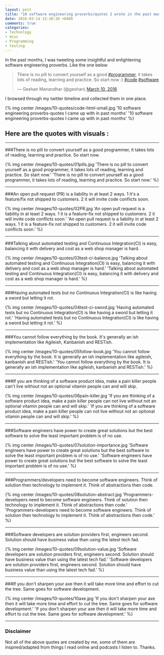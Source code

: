 ```yaml
---
layout: post
title: "10 software engineering proverbs/quotes I wrote in the past months"
date: 2016-03-14 15:30:20 +0400
comments: true
categories: 
- Technology
- misc
- Programming
- testing
---
```


In the past months, I was tweeting some insightful and enlightening software engineering proverbs. Like the one below

<blockquote class="twitter-tweet" data-lang="en"><p lang="en" dir="ltr">There is no pill to convert yourself as a good <a href="https://twitter.com/hashtag/programmer?src=hash">#programmer</a>, it takes lots of reading, learning and practice. So start now :) <a href="https://twitter.com/hashtag/code?src=hash">#code</a> <a href="https://twitter.com/hashtag/software?src=hash">#software</a></p>&mdash; Geshan Manandhar (@geshan) <a href="https://twitter.com/geshan/status/707796907582726145">March 10, 2016</a></blockquote>
<script async src="//platform.twitter.com/widgets.js" charset="utf-8"></script>

I browsed through my twitter timeline and collected them in one place. 

{% img center /images/10-quotes/code-html-small.jpg '10 software engineering proverbs-quotes I came up with in past months' '10 software engineering proverbs-quotes I came up with in past months' %}

## Here are the quotes with visuals :
<!-- more -->

***

###There is no pill to convert yourself as a good programmer, it takes lots of reading, learning and practice. So start now.

{% img center /images/10-quotes/01pills.jpg 'There is no pill to convert yourself as a good programmer, it takes lots of reading, learning and practice. So start now.' 'There is no pill to convert yourself as a good programmer, it takes lots of reading, learning and practice. So start now.' %}

***

###An open pull request (PR) is a liability in at least 2 ways. 1 it's a feature/fix not shipped to customers. 2 it will invite code conflicts soon.

{% img center /images/10-quotes/02PR.jpg 'An open pull request is a liability in at least 2 ways. 1 it is a feature-fix not shipped to customers. 2 it will invite code conflicts soon.' 'An open pull request is a liability in at least 2 ways. 1 it is a feature-fix not shipped to customers. 2 it will invite code conflicts soon.' %}

***

###Talking about automated testing and Continuous Integration(CI) is easy, balancing it with delivery and cost as a web shop manager is hard.

{% img center /images/10-quotes/03test-ci-balance.jpg 'Talking about automated testing and Continuous Integration(CI) is easy, balancing it with delivery and cost as a web shop manager is hard.' 'Talking about automated testing and Continuous Integration(CI) is easy, balancing it with delivery and cost as a web shop manager is hard.' %}

***

###Having automated tests but no Continuous Integration(CI) is like having a sword but letting it rot.

{% img center /images/10-quotes/04test-ci-sword.jpg 'Having automated tests but no Continuous Integration(CI) is like having a sword but letting it rot.' 'Having automated tests but no Continuous Integration(CI) is like having a sword but letting it rot.' %}

***

###You cannot follow everything by the book. It's generally an ish implementation like Agileish, Kanbanish and RESTish.

{% img center /images/10-quotes/05follow-book.jpg 'You cannot follow everything by the book. It is generally an ish implementation like agileish, kanbanish and RESTish.' 'You cannot follow everything by the book. It is generally an ish implementation like agileish, kanbanish and RESTish.' %}

***

###If you are thinking of a software product idea, make a pain killer people can't live without not an optional vitamin people can and will skip.

{% img center /images/10-quotes/06pain-killer.jpg 'If you are thinking of a software product idea, make a pain killer people can not live without not an optional vitamin people can and will skip.' 'If you are thinking of a software product idea, make a pain killer people can not live without not an optional vitamin people can and will skip.' %}

***

###Software engineers have power to create great solutions but the best software to solve the least important problem is of no use.

{% img center /images/10-quotes/07solution-importance.jpg 'Software engineers have power to create great solutions but the best software to solve the least important problem is of no use.' 'Software engineers have power to create great solutions but the best software to solve the least important problem is of no use.' %}

***

###Programmers/developers need to become software engineers. Think of solution then technology to implement it. Think of abstractions then code.

{% img center /images/10-quotes/08solution-abstract.jpg 'Programmers-developers need to become software engineers. Think of solution then technology to implement it. Think of abstractions then code.' 'Programmers-developers need to become software engineers. Think of solution then technology to implement it. Think of abstractions then code.' %}

***

###Software developers are solution providers first, engineers second. Solution should have business value than using the latest tech fad.

{% img center /images/10-quotes/09solution-value.jpg 'Software developers are solution providers first, engineers second. Solution should have business value than using the latest tech fad.' 'Software developers are solution providers first, engineers second. Solution should have business value than using the latest tech fad.' %}

***

###If you don't sharpen your axe then it will take more time and effort to cut the tree. Same goes for software development.

{% img center /images/10-quotes/10axe.jpg 'If you don't sharpen your axe then it will take more time and effort to cut the tree. Same goes for software development.' 'If you don't sharpen your axe then it will take more time and effort to cut the tree. Same goes for software development.' %}

***

### Disclaimer

Not all of the above quotes are created by me, some of them are inspired/adapted from things I read online and podcasts I listen to. Thanks.

